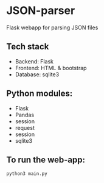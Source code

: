 # JSON-parser
Flask webapp for parsing JSON files

## Tech stack  
* Backend: Flask  
* Frontend: HTML \& bootstrap  
* Database: sqlite3  

## Python modules:  
* Flask  
* Pandas  
* session  
* request  
* session  
* sqlite3

## To run the web-app:
 ```
python3 main.py
```
